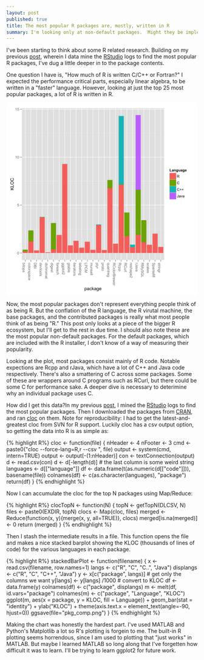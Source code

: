 ```yaml
---
layout: post
published: true
title: The most popular R packages are, mostly, written in R
summary: I'm looking only at non-default packages.  Might they be implemented in C for performance?
---
```


I've been starting to think about some R related research.
Building on my previous [post](2014-most-popular-r-packages), wherein I data mine the [RStudio](http://www.rstudio.com) logs to find the most popular R packages, I've dug a little deeper in to the package contents.

One question I have is, "How much of R is written C/C++ or Fortran?"
I expected the performance critical parts, especially linear algebra, to be written in a "faster" language.
However, looking at just the top 25 most popular packages, a lot of R is written in R.

![package languages plot](https://raw.githubusercontent.com/scottcarr/scottcarr.github.com/master/images/pkg_comp.png)

Now, the most popular packages don't represent everything people think of as being R.
But the conflation of the R language, the R virutal machine, the base packages, and the contributed packages is really what most people think of as being "R."
This post only looks at a piece of the bigger R ecosystem, but I'll get to the rest in due time.
I should also note these are the most popular non-default packages.
For the default packages, which are included with the R installer, I don't know of a way of measuring their popularity.

Looking at the plot, most packages consist mainly of R code.
Notable expections are Rcpp and rJava, which have a lot of C++ and Java code respectively.
There's also a smattering of C across some packages.
Some of these are wrappers around C programs such as RCurl, but there could be some C for performance sake.
A deeper dive is necessary to deterimine why an individual package uses C.

How did I get this data?In my previous [post](2014-most-popular-r-packages), I mined the [RStudio](http://rstudio.com) logs to find the most popular packages.
Then I downloaded the packages from [CRAN](http://cran.r-project.org), and ran [cloc](http://cloc.sourceforge.net/) on them.
Note for reproducibility: I had to get the latest-and-greatest cloc from SVN for R support.
Luckily cloc has a csv output option, so getting the data into R is as simple as:

{% highlight R%}
cloc <- function(file) {
    nHeader <- 4
    nFooter <- 3
    cmd <- paste0("cloc --force-lang=R,r --csv ", file)
    output <- system(cmd, intern=TRUE)
    output <- output[-(1:nHeader)]
    con <- textConnection(output)
    d <- read.csv(con)
    d <- d[-length(d)] # the last column is some weird string
    languages <- d[["language"]]
    df <- data.frame(t(as.numeric(d[["code"]])), basename(file))
    colnames(df) <- c(as.character(languages), "package")
    return(df)
}
{% endhighlight %}

Now I can accumulate the cloc for the top N packages using Map/Reduce:

{% highlight R%}
clocTopN <- function(N) {
    topN <- getTopN(DLCSV, N)
    files <- paste0(EXDIR, topN)
    clocs <- Map(cloc, files)
    merged <- Reduce(function(x, y){merge(x, y, all=TRUE)}, clocs)
    merged[is.na(merged)] <- 0
    return (merged)
}
{% endhighlight %}

Then I stash the intermediate results in a file.
This function opens the file and makes a nice stacked barplot showing the KLOC (thousands of lines of code) for the various languages in each package.

{% highlight R%}
stackedBarPlot <- function(filename) {
    x <- read.csv(filename, row.names=1)
    langs <- c("R", "C", "C..", "Java")
    displangs <- c("R", "C", "C++", "Java")
    y <- x[c("package", langs)] # get only the columns we want
    y[langs] <- y[langs] /1000 # convert to KLOC
    df <- data.frame(y)
    colnames(df) <- c("package", displangs)
    m <- melt(df, id.vars="package")
    colnames(m) <- c("package", "Language", "KLOC")
    ggplot(m, aes(x = package, y = KLOC, fill = Language)) + 
      geom_bar(stat = "identity") +
      ylab("KLOC") + 
      theme(axis.text.x = element_text(angle=-90, hjust=0))
    ggsave(file="pkg_comp.png")
}
{% endhighlight %}

Making the chart was honestly the hardest part.
I've used MATLAB and Python's Matplotlib a lot so R's plotting is forgein to me.
The built-in R plotting seems horrendous, since I am used to plotting that "just works" in MATLAB.
But maybe I learned MATLAB so long along that I've forgetten how difficult it was to learn.
I'll be trying to learn ggplot2 for future work.
